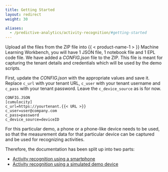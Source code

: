 ```yaml
---
title: Getting Started
layout: redirect
weight: 30

aliases:
  - /predictive-analytics/activity-recognition/#getting-started
---
```

Upload all the files from the ZIP file into {{ < product-name-1 > }} Machine Learning Workbench, you will have 1 JSON file, 1 notebook file and 1 EPL code file.
We have added a *CONFIG.json* file to the ZIP. This file is meant for capturing the tenant details and credentials which will be used by the demo scripts.

First, update the *CONFIG.json* with the appropriate values and save it. Replace `c_url` with your tenant URL, `c_user` with your tenant username and `c_pass` with your tenant password. Leave the `c_device_source` as is for now.

	CONFIG.JSON
	[cumulocity]
	c_url=https://yourtenant.{{< URL >}}
	c_user=user@company.com
	c_pass=password
	c_device_source=deviceID


For this particular demo, a phone or a phone-like device needs to be used, so that the measurement data for that particular device can be captured and be used for recognizing activities.

Therefore, the documentation has been split up into two parts:

* [Activity recognition using a smartphone](#activity-recognition-using-android)
* [Activity recognition using a simulated demo device](#activity-recognition-using-demo-device)
